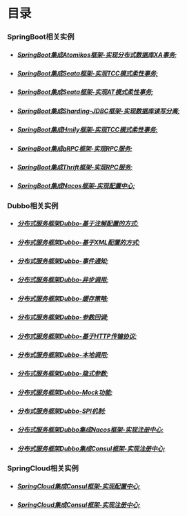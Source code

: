 # 目录

### SpringBoot相关实例
- ##### [SpringBoot集成Atomikos框架-实现分布式数据库XA事务;](https://github.com/ipipman/JavaSpringBootSamples/tree/master/springboot-atomikos-xa-sample "SpringBoot集成Atomikos框架，实现分布式数据库XA事务；")
- ##### [SpringBoot集成Seata框架-实现TCC模式柔性事务;](https://github.com/ipipman/JavaSpringBootSamples/tree/master/springboot-seata-tcc-sample "SpringBoot集成Seata框架，实现TCC模式柔性事务；")
- ##### [SpringBoot集成Seata框架-实现AT模式柔性事务;](https://github.com/ipipman/JavaSpringBootSamples/tree/master/springboot-seata-at-sample "SpringBoot集成Seata框架，实现AT模式柔性事务；")
- ##### [SpringBoot集成Sharding-JDBC框架-实现数据库读写分离;](https://github.com/ipipman/JavaSpringBootSamples/tree/master/springboot-shardingsphere-jdbc-sample "SpringBoot集成Sharding-JDBC框架，实现数据库读写分离；")
- ##### [SpringBoot集成Hmily框架-实现TCC模式柔性事务;](https://github.com/ipipman/JavaSpringBootSamples/tree/master/springboot-hmily-tcc-sample "SpringBoot集成Hmily框架，实现TCC模式柔性事务；")
- ##### [SpringBoot集成gRPC框架-实现RPC服务;](https://github.com/ipipman/JavaSpringBootSamples/tree/master/springboot-rpc-grpc-sample "SpringBoot集成gRPC框架，实现RPC服务；")
- ##### [SpringBoot集成Thrift框架-实现RPC服务;](https://github.com/ipipman/JavaSpringBootSamples/tree/master/springboot-rpc-thrift-sample "SpringBoot集成Thrift框架，实现RPC服务；")
- ##### [SpringBoot集成Nacos框架-实现配置中心;](https://github.com/ipipman/JavaSpringBootSamples/tree/master/springboot-nacos-sample "SpringBoot集成Nacos框架-实现配置中心；")


### Dubbo相关实例
- ##### [分布式服务框架Dubbo-基于注解配置的方式;](https://github.com/ipipman/JavaSpringBootSamples/tree/master/dubbo-annotation-sample "分布式服务框架Dubbo（基于注解配置的方式）")
- ##### [分布式服务框架Dubbo-基于XML配置的方式;](https://github.com/ipipman/JavaSpringBootSamples/tree/master/dubbo-xml-sample "分布式服务框架Dubbo（基于XML配置的方式")
- ##### [分布式服务框架Dubbo-事件通知;](https://github.com/ipipman/JavaSpringBootSamples/tree/master/dubbo-notify-sample "分布式服务框架Dubbo（事件通知）；")
- ##### [分布式服务框架Dubbo-异步调用;](https://github.com/ipipman/JavaSpringBootSamples/tree/master/dubbo-async-sample "分布式服务框架Dubbo（异步调用）")
- ##### [分布式服务框架Dubbo-缓存策略;](https://github.com/ipipman/JavaSpringBootSamples/tree/master/dubbo-cache-sample "分布式服务框架Dubbo（缓存策略）")
- ##### [分布式服务框架Dubbo-参数回调;](https://github.com/ipipman/JavaSpringBootSamples/tree/master/dubbo-callback-sample "分布式服务框架Dubbo（参数回调）")
- ##### [分布式服务框架Dubbo-基于HTTP传输协议;](https://github.com/ipipman/JavaSpringBootSamples/tree/master/dubbo-http-sample "分布式服务框架Dubbo（基于HTTP传输协议）")
- ##### [分布式服务框架Dubbo-本地调用;](https://github.com/ipipman/JavaSpringBootSamples/tree/master/dubbo-local-sample "分布式服务框架Dubbo（本地调用）")
- ##### [分布式服务框架Dubbo-隐式参数;](https://github.com/ipipman/JavaSpringBootSamples/tree/master/dubbo-attachment-sample "分布式服务框架Dubbo（隐式参数）")
- ##### [分布式服务框架Dubbo-Mock功能;](https://github.com/ipipman/JavaSpringBootSamples/tree/master/dubbo-mock-sample "分布式服务框架Dubbo（mock功能）")
- ##### [分布式服务框架Dubbo-SPI机制;](https://github.com/ipipman/JavaSpringBootSamples/tree/master/dubbo-spi-sample "分布式服务框架Dubbo（SPI机制）")
- ##### [分布式服务框架Dubbo集成Nacos框架-实现注册中心;](https://github.com/ipipman/JavaSpringBootSamples/tree/master/dubbo-nacos-sample "分布式服务框架Dubbo集成Nacos框架-实现注册中心")
- ##### [分布式服务框架Dubbo集成Consul框架-实现注册中心;](https://github.com/ipipman/JavaSpringBootSamples/tree/master/dubbo-consul-sample "分布式服务框架Dubbo集成Consul框架-实现注册中心")


### SpringCloud相关实例
- ##### [SpringCloud集成Consul框架-实现配置中心;](https://github.com/ipipman/JavaSpringBootSamples/tree/master/springcloud-consul-config-sample "SpringCloud集成Consul框架-实现配置中心")
- ##### [SpringCloud集成Consul框架-实现注册中心;](https://github.com/ipipman/JavaSpringBootSamples/tree/master/springcloud-consul-register-sample "SpringCloud集成Consul框架-实现注册中心")